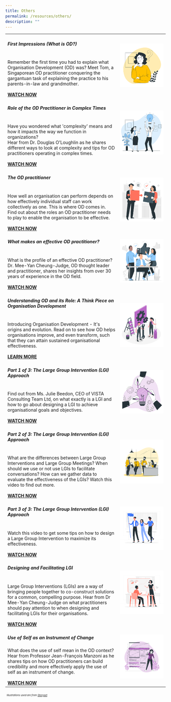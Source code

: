 ```yaml
---
title: Others
permalink: /resources/others/
description: ""
---
```

<table><col width="70%"><col width="30%">

<tr><td><h5><b>First Impressions (What is OD?)</b> </h5><br>
Remember the first time you had to explain what Organisation Development (OD) was? Meet Tom, a Singaporean OD practitioner conquering the gargantuan task of explaining the practice to his parents-in-law and grandmother.<br><br><a href ="https://vimeo.com/60536646" target="_blank"><b>WATCH NOW</b></a></td>   
<td><img src="/images/self5.jpg"></td></tr>

<tr><td><h5><b>Role of the OD Practitioner in Complex Times</b> </h5><br>
Have you wondered what 'complexity' means and how it impacts the way we function in organizations?<br>Hear from Dr. Douglas O'Loughlin as he shares different ways to look at complexity and tips for OD practitioners operating in complex times.<br><br><a href ="https://vimeo.com/123049559" target="_blank"><b>WATCH NOW</b></a></td>   
<td><img src="/images/engage4.jpg"></td></tr>
  
<tr><td><h5><b>The OD practitioner</b> </h5><br>
How well an organisation can perform depends on how effectively individual staff can work collectively as one. This is where OD comes in. Find out about the roles an OD practitioner needs to play to enable the organisation to be effective.<br><br><a href ="https://vimeo.com/74434435" target="_blank"><b>WATCH NOW</b></a></td>   
<td><img src="/images/team8.jpg"></td></tr>
  
<tr><td><h5><b>What makes an effective OD practitioner?</b> </h5><br>
What is the profile of an effective OD practitioner? Dr. Mee-Yan Cheung-Judge, OD thought leader and practitioner, shares her insights from over 30 years of experience in the OD field.<br><br><a href ="https://vimeo.com/41408002" target="_blank"><b>WATCH NOW</b></a></td>   
<td><img src="/images/team6.jpg"></td></tr>
  
<tr><td><h5><b>Understanding OD and its Role: A Think Piece on Organisation Development</b> </h5><br>
Introducing Organisation Development - It's origins and evolution. Read on to see how OD helps organisations improve, and even transform, such that they can attain sustained organisational effectiveness.<br><br><a href ="https://go.gov.sg/thinkpieceunderstandingodanditsrole" target="_blank"><b>LEARN MORE</b></a></td>   
<td><img src="/images/toolkit1.jpg"></td></tr>
  
<tr><td><h5><b>Part 1 of 3: The Large Group Intervention (LGI) Approach</b> </h5><br>
Find out from Ms. Julie Beedon, CEO of VISTA Consulting Team Ltd, on what exactly is a LGI and how to go about designing a LGI to achieve organisational goals and objectives.<br><br><a href ="https://vimeo.com/78516280" target="_blank"><b>WATCH NOW</b></a></td>   
<td><img src="/images/lightbulb3.jpg"></td></tr>
  
<tr><td><h5><b>Part 2 of 3: The Large Group Intervention (LGI) Approach</b> </h5><br>
What are the differences between Large Group Interventions and Large Group Meetings? When should we use or not use LGIs to facilitate conversations? How can we gather data to evaluate the effectiveness of the LGIs? Watch this video to find out more.<br><br><a href ="https://vimeo.com/79361948" target="_blank"><b>WATCH NOW</b></a></td>   
<td><img src="/images/team4.jpg"></td></tr>
  
<tr><td><h5><b>Part 3 of 3: The Large Group Intervention (LGI) Approach</b> </h5><br>
Watch this video to get some tips on how to design a Large Group Intervention to maximize its effectiveness.<br><br><a href ="https://vimeo.com/79650429" target="_blank"><b>WATCH NOW</b></a></td>   
<td><img src="/images/lead1.jpg"></td></tr>
  
  <tr><td><h5><b>Designing and Facilitating LGI</b> </h5><br>
Large Group Interventions (LGIs) are a way of bringing people together to co-construct solutions for a common, compelling purpose. Hear from Dr Mee-Yan Cheung-Judge on what practitioners should pay attention to when designing and facilitating LGIs for their organisations.<br><br><a href ="https://vimeo.com/137203292" target="_blank"><b>WATCH NOW</b></a></td>   
<td><img src="/images/engage2.jpg"></td></tr>
  
  <tr><td><h5><b>Use of Self as an Instrument of Change</b><br></h5>
What does the use of self mean in the OD context? Hear from Professor Jean-François Manzoni as he shares tips on how OD practitioners can build credibility and more effectively apply the use of self as an instrument of change.<br><br><a href ="https://vimeo.com/124890429" target="_blank"><b>WATCH NOW</b></a></td>   
<td><img src="/images/self1.jpg"></td></tr>
  </table>
  
  <p><h7 style="font-size:0.8vw"><i>&nbsp;&nbsp;Illustrations used are from <a href ="https://storyset.com/people" target="_blank">Storyset</a></i></h7></p>
